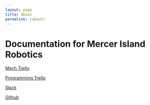 ```yaml
---
layout: page
title: About
permalink: /about/
---
```


# Documentation for Mercer Island Robotics

[Mech Trello](https://trello.com/b/mX1nNAva/mechanical)

[Programming Trello](https://trello.com/b/bYx8VdC0/programming)

[Slack](https://app.slack.com/client/TES0YASTS/CESHPA3T6)

[Github](https://github.com/frcmi)
